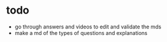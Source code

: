 # todo
* go through answers and videos to edit and validate the mds
* make a md of the types of questions and explanations